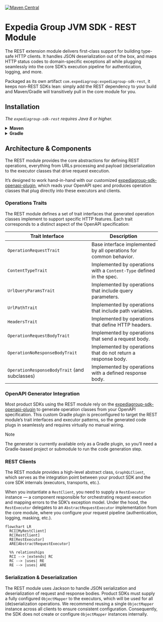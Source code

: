 [![Maven Central](https://img.shields.io/maven-central/v/com.expediagroup/expediagroup-sdk-rest.svg)](https://search.maven.org/artifact/com.expediagroup/expediagroup-sdk-rest)

# Expedia Group JVM SDK - REST Module
The REST extension module delivers first-class support for building type-safe HTTP clients. It handles JSON deserialization out of the box, and maps HTTP status codes to domain-specific exceptions all while plugging seamlessly into the core SDK’s execution pipeline for authentication, logging, and more.

Packaged as its own artifact `com.expediagroup:expediagroup-sdk-rest`, it keeps non-REST SDKs lean: simply add the REST dependency to your build and Maven/Gradle will transitively pull in the core module for you.

## Installation
_The `expediagroup-sdk-rest` requires Java 8 or higher._

<details>
  <summary><strong>Maven</strong></summary>

  Add the `expediagroup-sdk-rest` as a dependency in your `pom.xml`:

  ```xml
  <dependency>
    <groupId>com.expediagroup</groupId>
    <artifactId>expediagroup-sdk-rest</artifactId>
    <version>{latest-version}</version>
  </dependency>
  ```
</details>


<details>
  <summary><strong>Gradle</strong></summary>

  Add the `expediagroup-sdk-rest` as a dependency in your `build.gradle`:

  ```gradle
  implementation 'com.expediagroup:expediagroup-sdk-rest:{latest-version}'
  ```
</details>

## Architecture & Components
The REST module provides the core abstractions for defining REST operations, everything from URLs processing and payload (de)serialization to the executor classes that drive request execution. 

It’s designed to work hand-in-hand with our customized [expediagroup-sdk-openapi-plugin](https://github.com/ExpediaGroup/expediagroup-java-sdk/tree/main/expediagroup-sdk-openapi-plugin), which reads your OpenAPI spec and produces operation classes that plug directly into these executors and clients.

### Operations Traits

The REST module defines a set of trait interfaces that generated operation classes implement to support specific HTTP features. Each trait corresponds to a distinct aspect of the OpenAPI specification:

| Trait Interface                               | Description                                                          |
|-----------------------------------------------|----------------------------------------------------------------------|
| `OperationRequestTrait`                       | Base interface implemented by all operations for common behavior.    |
| `ContentTypeTrait`                            | Implemented by operations with a `Content-Type` defined in the spec. |
| `UrlQueryParamsTrait`                         | Implemented by operations that include query parameters.             |
| `UrlPathTrait`                                | Implemented by operations that include path variables.               |
| `HeadersTrait`                                | Implemented by operations that define HTTP headers.                  |
| `OperationRequestBodyTrait`                   | Implemented by operations that send a request body.                  |
| `OperationNoResponseBodyTrait`                | Implemented by operations that do not return a response body.        |
| `OperationResponseBodyTrait` (and subclasses) | Implemented by operations with a defined response body.              |


### OpenAPI Generator Integration
Most product SDKs using the REST module rely on the [expediagroup-sdk-openapi-plugin](https://github.com/ExpediaGroup/expediagroup-java-sdk/tree/main/expediagroup-sdk-openapi-plugin) to generate operation classes from your OpenAPI specification. This custom Gradle plugin is preconfigured to target the REST module’s trait interfaces and executor patterns, so the generated code plugs in seamlessly and requires virtually no manual wiring.

> [!NOTE]
> The generator is currently available only as a Gradle plugin, so you’ll need a Gradle-based project or submodule to run the code generation step.  

### REST Clients
The REST module provides a high-level abstract class, `GraphQLClient`, which serves as the integration point between your product SDK and the core SDK internals (executors, transports, etc.). 

When you instantiate a `RestClient`, you need to supply a `RestExecutor` instance — a component responsible for orchestrating request execution and mapping errors to the SDK’s exception model. Under the hood, the `RestExecutor` delegates to an `AbstractRequestExecutor` implementation from the core module, where you configure your request pipeline (authentication, logging, masking, etc.).

```mermaid
flowchart LR
  RCI[MyRestClient]
  RC[RestClient]
  RE[RestExecutor]
  ARE[AbstractRequestExecutor]

  %% relationships
  RCI --> |extends| RC
  RC --> |uses| RE
  RE --> |uses| ARE
```

### Serialization & Deserialization
The REST module uses Jackson to handle JSON serialization and deserialization of request and response bodies. Product SDKs must supply a fully configured `ObjectMapper` to the executors, which will be used for all (de)serialization operations. We recommend reusing a single `ObjectMapper` instance across all clients to ensure consistent configuration. Consequently, the SDK does not create or configure `ObjectMapper` instances internally.



















